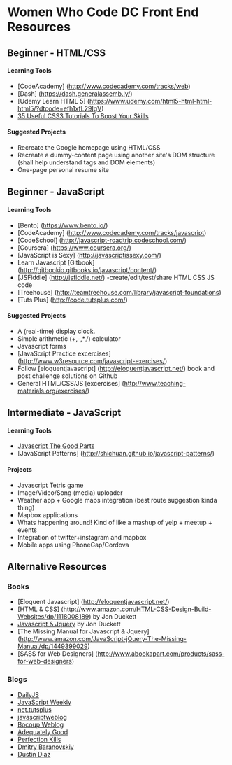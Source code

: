 # Women Who Code DC Front End Resources


## Beginner - HTML/CSS

#### Learning Tools
* [CodeAcademy] (http://www.codecademy.com/tracks/web)
* [Dash] (https://dash.generalassemb.ly/)
* [Udemy Learn HTML 5] (https://www.udemy.com/html5-html-html-html5/?dtcode=efh1xfL29IgV) 
* [35 Useful CSS3 Tutorials To Boost Your Skills](http://www.tripwiremagazine.com/2012/06/css3-tutorials.html)

#### Suggested Projects
* Recreate the Google homepage using HTML/CSS
* Recreate a dummy-content page using another site's DOM structure (shall help understand tags and DOM elements)
* One-page personal resume site

## Beginner - JavaScript

#### Learning Tools
* [Bento] (https://www.bento.io/)
* [CodeAcademy] (http://www.codecademy.com/tracks/javascript)
* [CodeSchool] (http://javascript-roadtrip.codeschool.com/)
* [Coursera] (https://www.coursera.org/)
* [JavaScript is Sexy] (http://javascriptissexy.com/)
* Learn Javascript [Gitbook] (http://gitbookio.gitbooks.io/javascript/content/)
* [JSFiddle] (http://jsfiddle.net/) -create/edit/test/share HTML CSS JS code
* [Treehouse] (http://teamtreehouse.com/library/javascript-foundations)
* [Tuts Plus] (http://code.tutsplus.com/)

#### Suggested Projects
* A (real-time) display clock.
* Simple arithmetic (+,-,*,/) calculator
* Javascript forms
* [JavaScript Practice excercises] (http://www.w3resource.com/javascript-exercises/)
* Follow [eloquentjavascript] (http://eloquentjavascript.net/) book and post challenge solutions on Github
* General HTML/CSS/JS [excercises] (http://www.teaching-materials.org/exercises/)

## Intermediate - JavaScript

#### Learning Tools
* [Javascript The Good Parts](http://www.amazon.com/JavaScript-Good-Parts-Douglas-Crockford/dp/0596517742)
* [JavaScript Patterns] (http://shichuan.github.io/javascript-patterns/)

#### Projects
* Javascript Tetris game
* Image/Video/Song (media) uploader
* Weather app + Google maps integration (best route suggestion kinda thing)
* Mapbox applications
* Whats happening around! Kind of like a mashup of yelp + meetup + events
* Integration of twitter+instagram and mapbox
* Mobile apps using PhoneGap/Cordova



## Alternative Resources
### Books
* [Eloquent Javascript] (http://eloquentjavascript.net/)
* [HTML & CSS] (http://www.amazon.com/HTML-CSS-Design-Build-Websites/dp/1118008189) by Jon Duckett
* [Javascript & Jquery](http://www.amazon.com/JavaScript-JQuery-Interactive-Front-End-Development/dp/1118531647) by Jon Duckett
* [The Missing Manual for Javascript & Jquery] (http://www.amazon.com/JavaScript-jQuery-The-Missing-Manual/dp/1449399029)
* [SASS for Web Designers] (http://www.abookapart.com/products/sass-for-web-designers)

### Blogs
* [DailyJS](//dailyjs.com)
* [JavaScript Weekly](http://javascriptweekly.com/)
* [net.tutsplus](http://net.tutsplus.com/?s=javascript)
* [javascriptweblog](http://javascriptweblog.wordpress.com/)
* [Bocoup Weblog](http://weblog.bocoup.com/)
* [Adequately Good](http://www.adequatelygood.com/)
* [Perfection Kills](http://perfectionkills.com/)
* [Dmitry Baranovskiy](http://dmitry.baranovskiy.com/)
* [Dustin Diaz](http://dustindiaz.com/)

